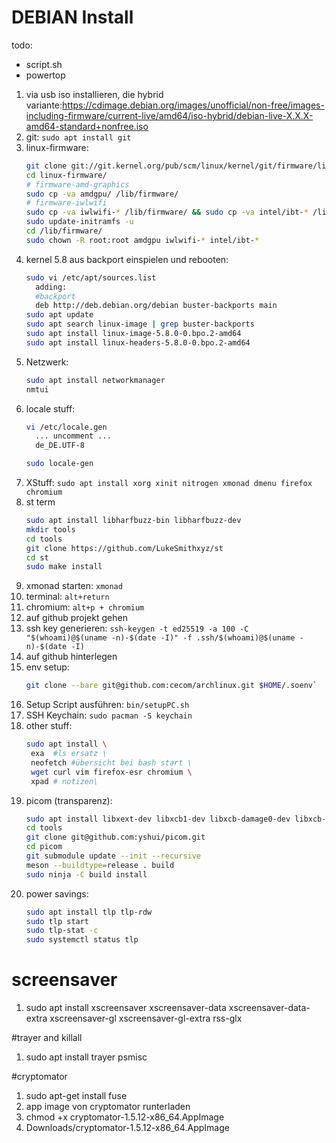 # DEBIAN Install

todo: 
- script.sh
- powertop


1. via usb iso installieren, die hybrid variante:https://cdimage.debian.org/images/unofficial/non-free/images-including-firmware/current-live/amd64/iso-hybrid/debian-live-X.X.X-amd64-standard+nonfree.iso
1. git: `sudo apt install git`
1. linux-firmware:
   ```sh
   git clone git://git.kernel.org/pub/scm/linux/kernel/git/firmware/linux-firmware.git
   cd linux-firmware/
   # firmware-amd-graphics
   sudo cp -va amdgpu/ /lib/firmware/
   # firmware-iwlwifi
   sudo cp -va iwlwifi-* /lib/firmware/ && sudo cp -va intel/ibt-* /lib/firmware/intel/
   sudo update-initramfs -u
   cd /lib/firmware/
   sudo chown -R root:root amdgpu iwlwifi-* intel/ibt-* 
   ```
1. kernel 5.8 aus backport einspielen und rebooten:
   ```sh
   sudo vi /etc/apt/sources.list
     adding:
     #backport
     deb http://deb.debian.org/debian buster-backports main
   sudo apt update
   sudo apt search linux-image | grep buster-backports
   sudo apt install linux-image-5.8.0-0.bpo.2-amd64
   sudo apt install linux-headers-5.8.0-0.bpo.2-amd64
   ```
1. Netzwerk:
   ```sh
   sudo apt install networkmanager
   nmtui
   ```
1. locale stuff:
   ```sh
   vi /etc/locale.gen
     ... uncomment ...
     de_DE.UTF-8
   
   sudo locale-gen
   ```
1. XStuff: `sudo apt install xorg xinit nitrogen xmonad dmenu firefox chromium`
1. st term
   ```sh
   sudo apt install libharfbuzz-bin libharfbuzz-dev
   mkdir tools
   cd tools
   git clone https://github.com/LukeSmithxyz/st
   cd st
   sudo make install
   ```
1. xmonad starten: `xmonad`
1. terminal: `alt+return`
1. chromium: `alt+p + chromium`
1. auf github projekt gehen
1. ssh key generieren: `ssh-keygen -t ed25519 -a 100 -C "$(whoami)@$(uname -n)-$(date -I)" -f .ssh/$(whoami)@$(uname -n)-$(date -I)`
1. auf github hinterlegen
1. env setup:
   ```sh
   git clone --bare git@github.com:cecom/archlinux.git $HOME/.soenv`
   ```
1. Setup Script ausführen: `bin/setupPC.sh`
1. SSH Keychain: `sudo pacman -S keychain`
1. other stuff: 
   ```sh
   sudo apt install \
    exa  #ls ersatz \
    neofetch #übersicht bei bash start \ 
    wget curl vim firefox-esr chromium \
    xpad # notizen\
   ```
1. picom (transparenz):
   ```sh
   sudo apt install libxext-dev libxcb1-dev libxcb-damage0-dev libxcb-xfixes0-dev libxcb-shape0-dev libxcb-render-util0-dev libxcb-render0-dev libxcb-randr0-dev libxcb-composite0-dev libxcb-image0-dev libxcb-present-dev libxcb-xinerama0-dev libxcb-glx0-dev libpixman-1-dev libdbus-1-dev libconfig-dev libgl1-mesa-dev  libpcre2-dev  libevdev-dev uthash-dev libev-dev libx11-xcb-dev meson
   cd tools
   git clone git@github.com:yshui/picom.git
   cd picom
   git submodule update --init --recursive
   meson --buildtype=release . build
   sudo ninja -C build install
   ```
1. power savings:
   ```sh
   sudo apt install tlp tlp-rdw
   sudo tlp start
   sudo tlp-stat -c
   sudo systemctl status tlp
   ```

# screensaver
1. sudo apt install xscreensaver xscreensaver-data xscreensaver-data-extra xscreensaver-gl xscreensaver-gl-extra rss-glx 

#trayer and killall
1. sudo apt install trayer psmisc

#cryptomator
1. sudo apt-get install fuse
1. app image von cryptomator runterladen
1. chmod +x cryptomator-1.5.12-x86_64.AppImage
1. Downloads/cryptomator-1.5.12-x86_64.AppImage  
